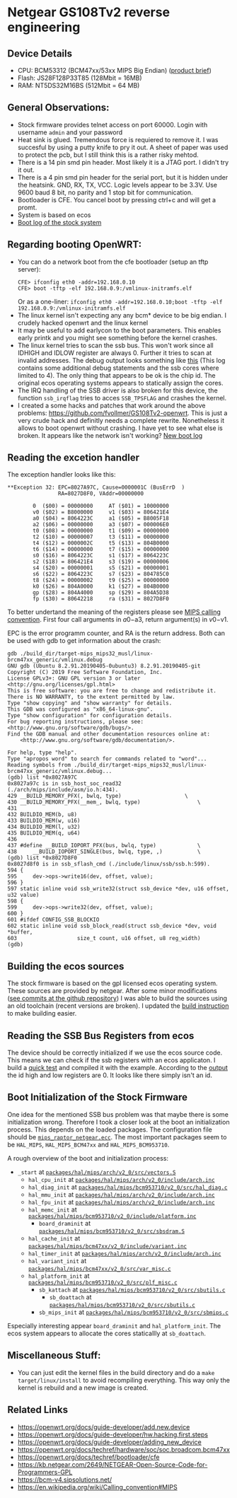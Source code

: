 Netgear GS108Tv2 reverse engineering
=======================================

## Device Details
 * CPU: BCM53312 (BCM47xx/53xx MIPS Big Endian) ([product brief](53312s.pdf))
 * Flash: JS28F128P33T85 (128Mbit = 16MB)
 * RAM: NT5DS32M16BS (512Mbit = 64 MB)

## General Observations:
 * Stock firmware provides telnet access on port 60000. Login with username `admin` and your password
 * Heat sink is glued. Tremendous force is requiered to remove it. I was succesful by using a putty knife to pry it out. A sheet of paper was used to protect the pcb, but I still think this is a rather risky mehtod.
 * There is a 14 pin smd pin header. Most likely it is a JTAG port. I didn't try it out.
 * There is a 4 pin smd pin header for the serial port, but it is hidden under the heatsink. GND, RX, TX, VCC. Logic levels appear to be 3.3V. Use 9600 baud 8 bit, no parity and 1 stop bit for communication.
* Bootloader is CFE. You cancel boot by pressing ctrl+c and will get a promt.
* System is based on ecos
* [Boot log of the stock system](boot-log-stock)

## Regarding booting OpenWRT:
 * You can do a network boot from the cfe bootloader (setup an tftp server):
   ```
   CFE> ifconfig eth0 -addr=192.168.0.10
   CFE> boot -tftp -elf 192.168.0.9:/vmlinux-initramfs.elf
   ```
   Or as a one-liner: `ifconfig eth0 -addr=192.168.0.10;boot -tftp -elf 192.168.0.9:/vmlinux-initramfs.elf`
 * The linux kernel isn't expecting any any bcm* device to be big endian. I crudely hacked openwrt and the linux kernel
 * It may be useful to add earlycon to the boot parameters. This enables early printk and you might see something before the kernel crashes.
 * The linux kernel tries to scan the ssb bus. This won't work since all IDHIGH and IDLOW register are always 0. Further it tries to scan at invalid addresses. The debug output looks something like [this](boot-log-openwrt) (This log contains some additional debug statements and the ssb cores where limited to 4). The only thing that appears to be ok is the chip id. The original ecos operating systems appears to statically assign the cores.
 * The IRQ handling of the SSB driver is also broken for this device, the function `ssb_irqflag` tries to acces `SSB_TPSFLAG` and crashes the kernel.
 * I created a some hacks and patches that work around the above problems: https://github.com/fvollmer/GS108Tv2-openwrt. This is just  a very crude hack and definitly needs a complete rewrite. Nonetheless it allows to boot openwrt without crashing. I have yet to see what else is broken. It appears like the network isn't working? [New boot log](boot-log-openwrt-hack)

## Reading the excetion handler
The exception handler looks like this:
```
**Exception 32: EPC=8027A97C, Cause=0000001C (BusErrD  )
                RA=8027D8F0, VAddr=00000000

        0  ($00) = 00000000     AT ($01) = 10000000
        v0 ($02) = B8000000     v1 ($03) = 806421E4
        a0 ($04) = 8064223C     a1 ($05) = B8005F18
        a2 ($06) = 00000000     a3 ($07) = 000006E0
        t0 ($08) = 00000000     t1 ($09) = 00000000
        t2 ($10) = 00000007     t3 ($11) = 00000000
        t4 ($12) = 0000002C     t5 ($13) = 804B0000
        t6 ($14) = 00000000     t7 ($15) = 00000000
        s0 ($16) = 8064223C     s1 ($17) = 8064223C
        s2 ($18) = 806421E4     s3 ($19) = 00000006
        s4 ($20) = 00000001     s5 ($21) = 00000001
        s6 ($22) = 8064223C     s7 ($23) = 804785C0
        t8 ($24) = 00000002     t9 ($25) = 00000000
        k0 ($26) = 804A0000     k1 ($27) = 804B0000
        gp ($28) = 804A4000     sp ($29) = 804A5D38
        fp ($30) = 80642218     ra ($31) = 8027D8F0
```
To better undertand the meaning of the registers please see [MIPS calling convention](https://en.wikipedia.org/wiki/Calling_convention#MIPS). First four call arguments in  $a0-$a3, return argument(s) in $v0-$v1.

EPC is the error programm counter, and RA is the return address. Both can be used with gdb to get information about the crash:
```
gdb ./build_dir/target-mips_mips32_musl/linux-brcm47xx_generic/vmlinux.debug 
GNU gdb (Ubuntu 8.2.91.20190405-0ubuntu3) 8.2.91.20190405-git
Copyright (C) 2019 Free Software Foundation, Inc.
License GPLv3+: GNU GPL version 3 or later <http://gnu.org/licenses/gpl.html>
This is free software: you are free to change and redistribute it.
There is NO WARRANTY, to the extent permitted by law.
Type "show copying" and "show warranty" for details.
This GDB was configured as "x86_64-linux-gnu".
Type "show configuration" for configuration details.
For bug reporting instructions, please see:
<http://www.gnu.org/software/gdb/bugs/>.
Find the GDB manual and other documentation resources online at:
    <http://www.gnu.org/software/gdb/documentation/>.

For help, type "help".
Type "apropos word" to search for commands related to "word"...
Reading symbols from ./build_dir/target-mips_mips32_musl/linux-brcm47xx_generic/vmlinux.debug...
(gdb) list *0x8027A97C
0x8027a97c is in ssb_host_soc_read32 (./arch/mips/include/asm/io.h:434).
429	__BUILD_MEMORY_PFX(, bwlq, type)					\
430	__BUILD_MEMORY_PFX(__mem_, bwlq, type)					\
431	
432	BUILDIO_MEM(b, u8)
433	BUILDIO_MEM(w, u16)
434	BUILDIO_MEM(l, u32)
435	BUILDIO_MEM(q, u64)
436	
437	#define __BUILD_IOPORT_PFX(bus, bwlq, type)				\
438		__BUILD_IOPORT_SINGLE(bus, bwlq, type, ,)			\
(gdb) list *0x8027D8F0
0x8027d8f0 is in ssb_sflash_cmd (./include/linux/ssb/ssb.h:599).
594	{
595		dev->ops->write16(dev, offset, value);
596	}
597	static inline void ssb_write32(struct ssb_device *dev, u16 offset, u32 value)
598	{
599		dev->ops->write32(dev, offset, value);
600	}
601	#ifdef CONFIG_SSB_BLOCKIO
602	static inline void ssb_block_read(struct ssb_device *dev, void *buffer,
603					  size_t count, u16 offset, u8 reg_width)
(gdb) 
```

## Building the ecos sources
The stock firmware is based on the gpl licensed ecos operating system. These sources are provided by netgear. After some minor modifications ([see commits at the github repository](https://github.com/fvollmer/GS108Tv2-ecos-2.0)) I was able to build the sources using an old toolchain (recent versions are broken). I updated the [build instruction](https://github.com/fvollmer/GS108Tv2-ecos-2.0/blob/master/README.raptor_netgear.txt) to make building easier.

## Reading the SSB Bus Registers from ecos
The device should be correctly initialized if we use the ecos source code. This means we can check if the ssb registers with an ecos applicaton. I build a [quick test](hello.c) and compiled it with the example. According to the [output](bootlog-ecos-ssb) the id high and low registers are 0. It looks like there simply isn't an id.

## Boot Initialization of the Stock Firmware
One idea for the mentioned SSB bus problem was that maybe there is some initialization wrong. Therefore I took a closer look at the boot an initialization process. This depends on the loaded packages. The configuration file should be [`mips_raptor_netgear.ecc`](https://github.com/fvollmer/GS108Tv2-ecos-2.0/blob/master/mips_raptor_netgear.ecc). The most important packages seem to be `HAL_MIPS`, `HAL_MIPS_BCM47xx` and `HAL_MIPS_BCM953710`. 

A rough overview of the boot and initialization process:
 * `_start`                        at [`packages/hal/mips/arch/v2_0/src/vectors.S`](https://github.com/fvollmer/GS108Tv2-ecos-2.0/blob/master/packages/hal/mips/arch/v2_0/src/vectors.S#L168)
	* `hal_cpu_init`                at [`packages/hal/mips/arch/v2_0/include/arch.inc`](https://github.com/fvollmer/GS108Tv2-ecos-2.0/blob/master/packages/hal/mips/arch/v2_0/include/arch.inc#L187)
	* `hal_diag_init`               at [`packages/hal/mips/bcm953710/v2_0/src/hal_diag.c`](https://github.com/fvollmer/GS108Tv2-ecos-2.0/blob/master/packages/hal/mips/bcm953710/v2_0/src/hal_diag.c#L88)
	* `hal_mmu_init`                at [`packages/hal/mips/arch/v2_0/include/arch.inc`](https://github.com/fvollmer/GS108Tv2-ecos-2.0/blob/master/packages/hal/mips/arch/v2_0/include/arch.inc)
	* `hal_fpu_init`                at [`packages/hal/mips/arch/v2_0/include/arch.inc`](https://github.com/fvollmer/GS108Tv2-ecos-2.0/blob/master/packages/hal/mips/arch/v2_0/include/arch.inc#L592)
	* `hal_memc_init`               at [`packages/hal/mips/bcm953710/v2_0/include/platform.inc`](https://github.com/fvollmer/GS108Tv2-ecos-2.0/blob/master/packages/hal/mips/bcm953710/v2_0/include/platform.inc#L200)
		* `board_draminit`           at [`packages/hal/mips/bcm953710/v2_0/src/sbsdram.S`](https://github.com/fvollmer/GS108Tv2-ecos-2.0/blob/master/packages/hal/mips/bcm953710/v2_0/src/sbsdram.S#L156)
	* `hal_cache_init`              at [`packages/hal/mips/bcm47xx/v2_0/include/variant.inc`](https://github.com/fvollmer/GS108Tv2-ecos-2.0/blob/master/packages/hal/mips/bcm47xx/v2_0/include/variant.inc#L124)
	* `hal_timer_init`              at [`packages/hal/mips/arch/v2_0/include/arch.inc`](https://github.com/fvollmer/GS108Tv2-ecos-2.0/blob/master/packages/hal/mips/arch/v2_0/include/arch.inc#L813)
	* `hal_variant_init`            at [`packages/hal/mips/bcm47xx/v2_0/src/var_misc.c`](https://github.com/fvollmer/GS108Tv2-ecos-2.0/blob/master/packages/hal/mips/bcm47xx/v2_0/src/var_misc.c)
	* `hal_platform_init`         at [`packages/hal/mips/bcm953710/v2_0/src/plf_misc.c`](https://github.com/fvollmer/GS108Tv2-ecos-2.0/blob/master/packages/hal/mips/bcm953710/v2_0/src/plf_misc.c#L106)
		* `sb_kattach` at [`packages/hal/mips/bcm953710/v2_0/src/sbutils.c`](https://github.com/fvollmer/GS108Tv2-ecos-2.0/blob/master/packages/hal/mips/bcm953710/v2_0/src/sbutils.c#L152)
			* `sb_doattach` at [`packages/hal/mips/bcm953710/v2_0/src/sbutils.c`](https://github.com/fvollmer/GS108Tv2-ecos-2.0/blob/master/packages/hal/mips/bcm953710/v2_0/src/sbutils.c#L167)
		* `sb_mips_init` at [`packages/hal/mips/bcm953710/v2_0/src/sbmips.c`](https://github.com/fvollmer/GS108Tv2-ecos-2.0/blob/master/packages/hal/mips/bcm953710/v2_0/src/sbmips.c#L385])

Especially interesting appear `board_draminit` and `hal_platform_init`. The ecos system appears to allocate the cores staticallly at `sb_doattach`.

## Miscellaneous Stuff:
 * You can just edit the kernel files in the build directory and do a `make target/linux/install` to avoid recompiling everything. This way only the kernel is rebuild and a new image is created.

## Related Links
 * https://openwrt.org/docs/guide-developer/add.new.device
 * https://openwrt.org/docs/guide-developer/hw.hacking.first.steps
 * https://openwrt.org/docs/guide-developer/adding_new_device
 * https://openwrt.org/docs/techref/hardware/soc/soc.broadcom.bcm47xx
 * https://openwrt.org/docs/techref/bootloader/cfe
 * https://kb.netgear.com/2649/NETGEAR-Open-Source-Code-for-Programmers-GPL
 * https://bcm-v4.sipsolutions.net/
 * https://en.wikipedia.org/wiki/Calling_convention#MIPS
